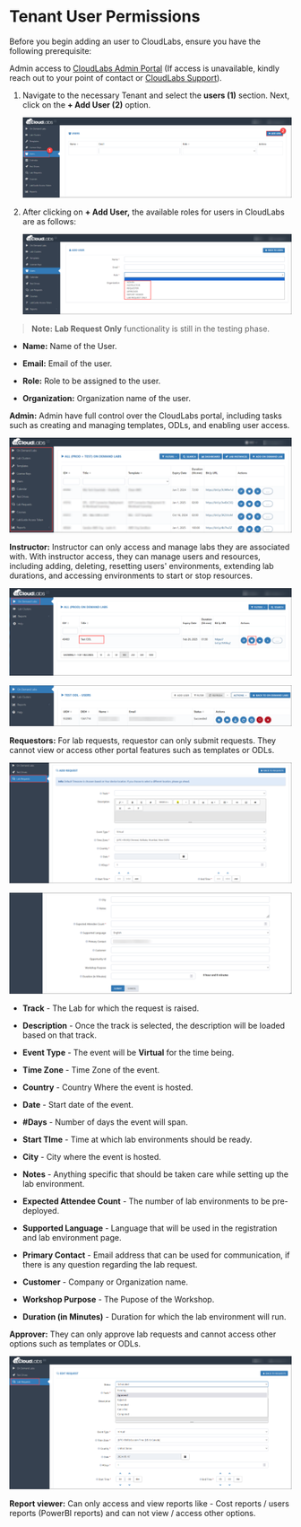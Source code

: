# Tenant User Permissions  

Before you begin adding an user to CloudLabs, ensure you have the following prerequisite:

Admin access to [CloudLabs Admin Portal](https://admin.cloudlabs.ai/) (If access is unavailable, kindly reach out to your point of contact or [CloudLabs Support](https://docs.cloudlabs.ai/RequestSupport)).

1. Navigate to the necessary Tenant and select the **users (1)** section. Next, click on the **+ Add User (2)** option.

   ![](./Images/adduser.png)

2. After clicking on **+ Add User,** the available roles for users in CloudLabs are as follows:

   ![](./Images/allroles.png)

>**Note:** **Lab Request Only** functionality is still in the testing phase.

   - **Name:** Name of the User. 
  
   - **Email:** Email of the user. 

   - **Role:** Role to be assigned to the user. 

   - **Organization:** Organization name of the user. 

**Admin:** Admin have full control over the CloudLabs portal, including tasks such as creating and managing templates, ODLs, and enabling user access.

![](./Images/Admin.png)
 
**Instructor:** Instructor can only access and manage labs they are associated with. With instructor access, they can manage users and resources, including adding, deleting, resetting users' environments, extending lab durations, and accessing environments to start or stop resources.

![](./Images/Instructor.png)

![](./Images/Instructor_1.png)
 
**Requestors:** For lab requests, requestor can only submit requests. They cannot view or access other portal features such as templates or ODLs.

![](./Images/Requestor.png)

![](./Images/Requestor_1.png)

 - **Track** - The Lab for which the request is raised. 

 - **Description** - Once the track is selected, the description will be loaded based on that track.

 - **Event Type** - The event will be **Virtual** for the time being.

 - **Time Zone**  - Time Zone of the event. 

 - **Country** - Country Where the event is hosted. 

 - **Date** - Start date of the event.

 - **#Days** - Number of days the event will span. 
 
 - **Start TIme** - Time at which lab environments should be ready. 

 - **City** - City where the event is hosted.

 - **Notes** - Anything specific that should be taken care while setting up the lab environment. 

 - **Expected Attendee Count**  - The number of lab environments to be pre-deployed. 

 - **Supported Language** - Language that will be used in the registration and lab environment page.

 - **Primary Contact** - Email address that can be used for communication, if there is any question regarding the lab request. 

 - **Customer** - Company or Organization name. 

 - **Workshop Purpose** - The Pupose of the Workshop. 
 
 - **Duration (in Minutes)** - Duration for which the lab environment will run. 

**Approver:** They can only approve lab requests and cannot access other options such as templates or ODLs.

![](./Images/approver.png)
 
**Report viewer:** Can only access and view reports like - Cost reports / users reports (PowerBI reports) and can not view / access other options. 
   
